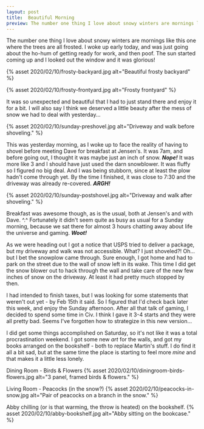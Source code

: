 ```yaml
---
layout: post
title:  Beautiful Morning 
preview: The number one thing I love about snowy winters are mornings like this one where the trees are all frosted. I woke up early today, and was just going about the ho-hum of getting ready for work, and then poof. The sun started coming up and I looked out the window and it was glorious!  
---
```


The number one thing I love about snowy winters are mornings like this one where the trees are all frosted. I woke up early today, and was just going about the ho-hum of getting ready for work, and then poof. The sun started coming up and I looked out the window and it was glorious! 

{% asset 2020/02/10/frosty-backyard.jpg alt="Beautiful frosty backyard" %}

{% asset 2020/02/10/frosty-frontyard.jpg alt="Frosty frontyard" %}

It was so unexpected and beautiful that I had to just stand there and enjoy it for a bit. I will also say I think we deserved a little beauty after the mess of snow we had to deal with yesterday...

{% asset 2020/02/10/sunday-preshovel.jpg alt="Driveway and walk before shoveling." %}

This was yesterday morning, as I woke up to face the reality of having to shovel before meeting Dave for breakfast at Jensen's. It was 7am, and before going out, I thought it was maybe just an inch of snow. __*Nope!*__ It was more like 3 and I should have just used the darn snowblower. It was fluffy so I figured no big deal. And I was being stubborn, since at least the plow hadn't come through yet. By the time I finished, it was close to 7:30 and the driveway was already re-covered. __*ARGH!*__

{% asset 2020/02/10/sunday-postshovel.jpg alt="Driveway and walk after shoveling." %}

Breakfast was awesome though, as is the usual, both at Jensen's and with Dave. ^.^  Fortunately it didn't seem quite as busy as usual for a Sunday morning, because we sat there for almost 3 hours chatting away about life the universe and gaming. __*Woot!*__

As we were heading out I got a notice that USPS tried to deliver a package, but my driveway and walk was not accessible. What? I just shoveled?!  Oh... but I bet the snowplow came through. Sure enough, I got home and had to park on the street due to the wall of snow left in its wake. This time I did get the snow blower out to hack through the wall and take care of the new few inches of snow on the driveway. At least it had pretty much stopped by then. 

I had intended to finish taxes, but I was looking for some statements that weren't out yet - by Feb 15th it said. So I figured that I'd check back later this week, and enjoy the Sunday afternoon. After all that talk of gaming, I decided to spend some time in Civ. I think I gave it 3-4 starts and they were all pretty bad. Seems I've forgotten how to strategize in this new version... 

I did get some things accomplished on Saturday, so it's not like it was a total procrastination weekend. I got some new *art* for the walls, and got my books arranged on the bookshelf - both to replace Martin's stuff. I do find it all a bit sad, but at the same time the place is starting to feel more *mine* and that makes it a little less lonely. 

Dining Room - Birds & Flowers
{% asset 2020/02/10/diningroom-birds-flowers.jpg alt="3 panel, framed birds & flowers." %}

Living Room - Peacocks (in the snow?)
{% asset 2020/02/10/peacocks-in-snow.jpg alt="Pair of peacocks on a branch in the snow." %}

Abby chilling (or is that warming, the throw is heated) on the bookshelf.
{% asset 2020/02/10/abby-bookshelf.jpg alt="Abby sitting on the bookcase." %}